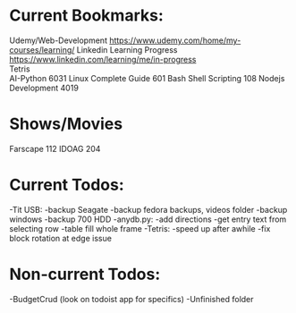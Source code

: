 # Current Bookmarks:
 Udemy/Web-Development	https://www.udemy.com/home/my-courses/learning/
 Linkedin Learning Progress https://www.linkedin.com/learning/me/in-progress	
 Tetris	 
 AI-Python		6031
 Linux Complete Guide	601
 Bash Shell Scripting	108
 Nodejs Development	4019
# Shows/Movies
 Farscape		112
 IDOAG			204

# Current Todos:
 -Tit USB:
	-backup Seagate
	-backup fedora backups, videos folder
	-backup windows
	-backup 700 HDD
 -anydb.py:
	-add directions
	-get entry text from selecting row
	-table fill whole frame
 -Tetris:
	-speed up after awhile
	-fix block rotation at edge issue

# Non-current Todos:
 -BudgetCrud (look on todoist app for specifics)
 -Unfinished folder
 

